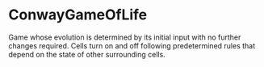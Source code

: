 # ConwayGameOfLife
Game whose evolution is determined by its initial input with no further changes required. Cells turn on and off following predetermined rules that depend on the state of other surrounding cells.
